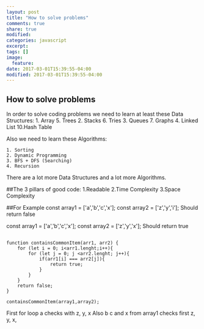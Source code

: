```yaml
---
layout: post
title: "How to solve problems"
comments: true
share: true
modified:
categories: javascript
excerpt:
tags: []
image:
  feature:
date: 2017-03-01T15:39:55-04:00
modified: 2017-03-01T15:39:55-04:00
---
```


## How to solve problems

In order to solve coding problems we need to learn at least these Data Structures:
	1. Array						5. Trees
	2. Stacks						6. Tries
	3. Queues						7. Graphs
	4. Linked List					10.Hash Table


Also we need to learn these Algorithms:

	1. Sorting
	2. Dynamic Programming
	3. BFS + DFS (Searching)
	4. Recursion

There are a lot more Data Structures and a lot more Algorithms.

##The 3 pillars of good code: 
1.Readable 
2.Time Complexity 
3.Space Complexity

##For Example
const array1 = ['a','b','c','x'];
const array2 = ['z','y','i'];
Should return false


const array1 = ['a','b','c','x'];
const array2 = ['z','y','x'];
Should return true
##

~~~
function containsCommonItem(arr1, arr2) {
	for (let i = 0; i<arr1.lenght;i++){
		for (let j = 0; j <arr2.lenght; j++){
			if(arr1[i] === arr2[j]){
				return true;
			}
		}
	}
	return false;
}

containsCommonItem(array1,array2);

~~~

First for loop a checks with z, y, x
Also b c and x from array1 checks first z, y, x,